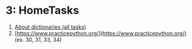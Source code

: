 # 3: HomeTasks

1. [About dictionaries \(all tasks\)](https://www.w3resource.com/python-exercises/dictionary/)
2. [https://www.practicepython.org/](https://www.practicepython.org/) \(ex. 30, 31, 33, 34\)

